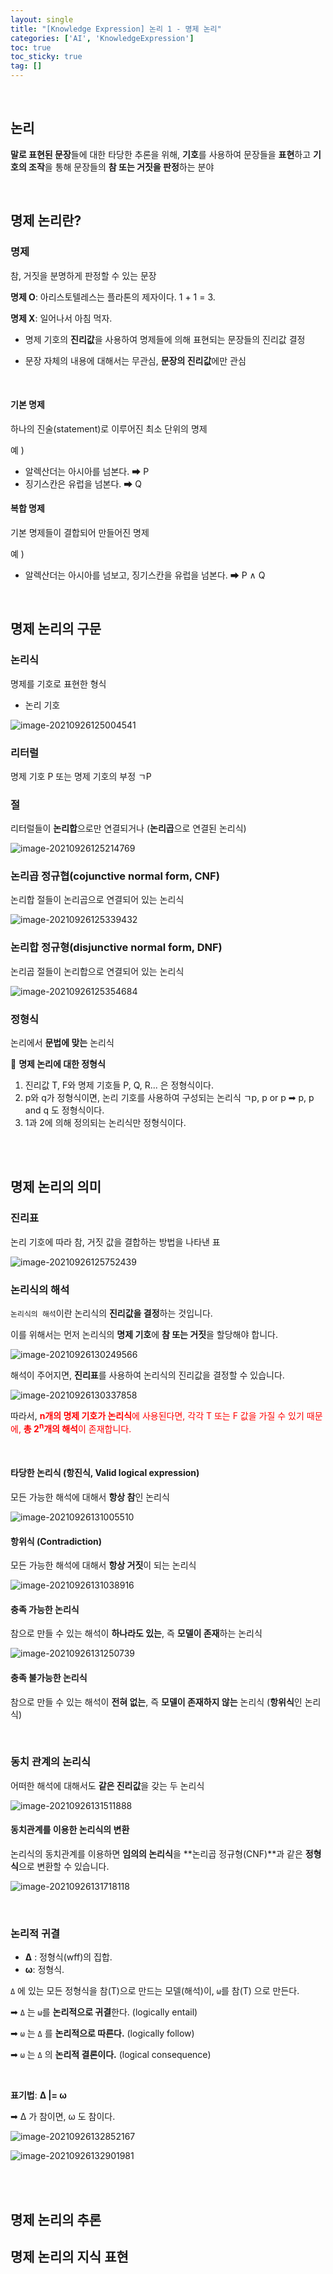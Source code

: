 ```yaml
---
layout: single
title: "[Knowledge Expression] 논리 1 - 명제 논리"
categories: ['AI', 'KnowledgeExpression']
toc: true
toc_sticky: true
tag: []
---
```


<br>

## 논리

**말로 표현된 문장**들에 대한 타당한 추론을 위해, **기호**를 사용하여 문장들을 **표현**하고 **기호의 조작**을 통해 문장들의 **참 또는 거짓을 판정**하는 분야

<br>

## 명제 논리란?

### 명제

참, 거짓을 분명하게 판정할 수 있는 문장

**명제 O**: 아리스토텔레스는 플라톤의 제자이다. 1 + 1 = 3. 

**명제 X**: 일어나서 아침 먹자. 

* 명제 기호의 **진리값**을 사용하여 명제들에 의해 표현되는 문장들의 진리값 결정

* 문장 자체의 내용에 대해서는 무관심, **문장의 진리값**에만 관심

<br>

#### 기본 명제

하나의 진술(statement)로 이루어진 최소 단위의 명제

예 ) 

* 알렉산더는 아시아를 넘본다. ➡ P
* 징기스칸은 유럽을 넘본다. ➡ Q

#### 복합 명제

기본 명제들이 결합되어 만들어진 명제

예 )

* 알렉산더는 아시아를 넘보고, 징기스칸을 유럽을 넘본다. ➡ P ∧ Q

<br>

## 명제 논리의 구문

### 논리식

명제를 기호로 표현한 형식

* 논리 기호

![image-20210926125004541](https://user-images.githubusercontent.com/70505378/134793788-6f0d2e13-3689-4a56-94bb-bfa9be7d1139.png)

### 리터럴

명제 기호 P 또는 명제 기호의 부정 ㄱP

### 절

리터럴들이 **논리합**으로만 연결되거나 (**논리곱**으로 연결된 논리식)

![image-20210926125214769](https://user-images.githubusercontent.com/70505378/134793789-6c7fa25b-48cd-49a7-9cdd-4a2770925d2d.png)

### 논리곱 정규협(cojunctive normal form, CNF)

논리합 절들이 논리곱으로 연결되어 있는 논리식

![image-20210926125339432](https://user-images.githubusercontent.com/70505378/134793790-3f18ed2b-f2a7-445a-b189-08d5dc5404df.png)

### 논리합 정규형(disjunctive normal form, DNF)

논리곱 절들이 논리합으로 연결되어 있는 논리식

![image-20210926125354684](https://user-images.githubusercontent.com/70505378/134793792-310721cd-d0cf-4fd0-874b-5782a9be00ef.png)

### 정형식

논리에서 **문법에 맞는** 논리식

📌 **명제 논리에 대한 정형식**

1. 진리값 T, F와 명제 기호들 P, Q, R... 은 정형식이다. 
2. p와 q가 정형식이면, 논리 기호를 사용하여 구성되는 논리식 ㄱp, p or p ➡ p, p and q 도 정형식이다. 
3. 1과 2에 의해 정의되는 논리식만 정형식이다. 

<br>

<br>

## 명제 논리의 의미

### 진리표

논리 기호에 따라 참, 거짓 값을 결합하는 방법을 나타낸 표

![image-20210926125752439](https://user-images.githubusercontent.com/70505378/134793802-614f7a2f-8041-4361-954e-3b6d11973592.png)

### 논리식의 해석

`논리식의 해석`이란 논리식의 **진리값을 결정**하는 것입니다. 

이를 위해서는 먼저 논리식의 **명제 기호**에 **참 또는 거짓**을 할당해야 합니다. 

![image-20210926130249566](https://user-images.githubusercontent.com/70505378/134793804-240817fd-a349-4182-b5c1-e4ebf0d354be.png)

해석이 주어지면, **진리표**를 사용하여 논리식의 진리값을 결정할 수 있습니다. 

![image-20210926130337858](https://user-images.githubusercontent.com/70505378/134793805-34b2af94-9199-4527-9c17-03ba504a1b1a.png)

따라서, <span style="color:red">**n개의 명제 기호가 논리식**에 사용된다면, 각각 T 또는 F 값을 가질 수 있기 때문에, **총 2<sup>n</sup>개의 해석**이 존재합니다.</span>

<br>

#### 타당한 논리식 (항진식, Valid logical expression)

모든 가능한 해석에 대해서 **항상 참**인 논리식

![image-20210926131005510](https://user-images.githubusercontent.com/70505378/134793806-c289db45-b562-4279-8304-b9ad0fdafb6e.png)

#### 항위식 (Contradiction)

모든 가능한 해석에 대해서 **항상 거짓**이 되는 논리식

![image-20210926131038916](https://user-images.githubusercontent.com/70505378/134793820-b67da456-27da-40dd-8809-c02cddf0b8c6.png)

#### 충족 가능한 논리식

참으로 만들 수 있는 해석이 **하나라도 있는**, 즉 **모델이 존재**하는 논리식

![image-20210926131250739](https://user-images.githubusercontent.com/70505378/134793829-34815ef6-43a8-41f4-a5c7-91c7aa3d0b84.png)

#### 충족 불가능한 논리식

참으로 만들 수 있는 해석이 **전혀 없는**, 즉 **모델이 존재하지 않는** 논리식 (**항위식**인 논리식) 

<br>

### 동치 관계의 논리식

어떠한 해석에 대해서도 **같은 진리값**을 갖는 두 논리식

![image-20210926131511888](https://user-images.githubusercontent.com/70505378/134793830-5a4e2910-04aa-434a-84b0-f96542a52e57.png)

#### 동치관계를 이용한 논리식의 변환

논리식의 동치관계를 이용하면 **임의의 논리식**을 **논리곱 정규형(CNF)**과 같은 **정형식**으로 변환할 수 있습니다. 

![image-20210926131718118](https://user-images.githubusercontent.com/70505378/134793831-b2e68832-8f5d-4140-aa3a-c440398b0624.png)

<br>

### 논리적 귀결

* **Δ** : 정형식(wff)의 집합. 
* **ω**: 정형식. 

`Δ` 에 있는 모든 정형식을 참(T)으로 만드는 모델(해석)이, `ω`를 참(T) 으로 만든다.

➡ `Δ` 는  `ω`를 **논리적으로 귀결**한다. (logically entail)

➡ `ω` 는 `Δ` 를 **논리적으로 따른다.** (logically follow)

➡ `ω` 는 `Δ` 의 **논리적 결론이다.** (logical consequence)

<br>

**표기법**: **Δ |= ω**

➡ Δ 가 참이면,  ω 도 참이다. 

![image-20210926132852167](https://user-images.githubusercontent.com/70505378/134793832-b998e282-ccf4-48f5-b08e-9f539c52ff86.png)

![image-20210926132901981](https://user-images.githubusercontent.com/70505378/134793833-9fa3eda6-daa2-435b-bb75-aa1e7f246129.png)

<br>

<br>

## 명제 논리의 추론





## 명제 논리의 지식 표현

























